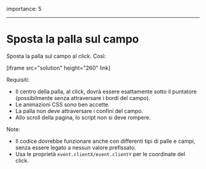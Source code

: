 importance: 5

---

# Sposta la palla sul campo

Sposta la palla sul campo al click. Così:

[iframe src="solution" height="260" link]

Requisiti:

- Il centro della palla, al click, dovrà essere esattamente sotto il puntatore (possibilmente senza attraversare i bordi del campo).
- Le animazioni CSS sono ben accette.
- La palla non deve attraversare i confini del campo.
- Allo scroll della pagina, lo script non si deve rompere.

Note:

- Il codice dovrebbe funzionare anche con differenti tipi di palle e campi, senza essere legato a nessun valore prefissato.
- Usa le proprietà `event.clientX/event.clientY` per le coordinate del click.
